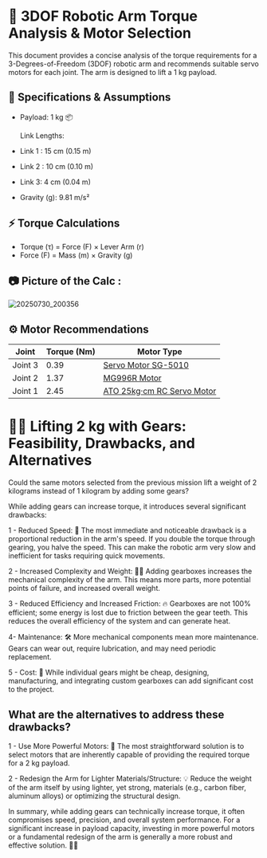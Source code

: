 # 🤖 3DOF Robotic Arm Torque Analysis & Motor Selection

This document provides a concise analysis of the torque requirements for a 3-Degrees-of-Freedom (3DOF) robotic arm and recommends suitable servo motors for each joint. The arm is designed to lift a 1 kg payload.

## 📐 Specifications & Assumptions

- Payload: 1 kg 📦

  Link Lengths:
- Link 1 : 15 cm (0.15 m)
- Link 2 : 10 cm (0.10 m)
- Link 3:  4  cm (0.04 m)
- Gravity (g): 9.81 m/s²

## ⚡ Torque Calculations

- Torque (τ) = Force (F) × Lever Arm (r)
- Force (F) = Mass (m) × Gravity (g)

##  📷  Picture of the Calc :

![20250730_200356](https://github.com/user-attachments/assets/7b737a6a-f6bb-4925-a34e-bdb92f8518ba)

## ⚙️ Motor Recommendations

|     Joint     |  Torque (Nm)  |   Motor Type  |
| ------------- | ------------- | ------------- |
| Joint 3       | 0.39          | [Servo Motor SG-5010](https://circuits-elec.com/products/servo-motor-sg-5010-5-kg-cm?srsltid=AfmBOooFash-SHPrXExL76KDNKCMLhT-AGROOM57dEgbM0KKjGpQ-OMn) |
| Joint 2       | 1.37          | [MG996R Motor](https://store.open-electronics.org/SERVO213)              | 
| Joint 1       | 2.45          | [ATO 25kg·cm RC Servo Motor](https://www.waveshare.com/st3020-servo.htm) | 


# 🏋️‍♀️ Lifting 2 kg with Gears: Feasibility, Drawbacks, and Alternatives

Could the same motors selected from the previous mission lift a weight of 2 kilograms instead of 1 kilogram by adding some gears?

While adding gears can increase torque, it introduces several significant drawbacks:

1 - Reduced Speed: 🐢 The most immediate and noticeable drawback is a proportional reduction in the arm's speed. If you double the torque through gearing, you halve the speed. This can make the robotic arm very slow and inefficient for tasks requiring quick movements.

2 - Increased Complexity and Weight: 🏋️‍♀️ Adding gearboxes increases the mechanical complexity of the arm. This means more parts, more potential points of failure, and increased overall weight.

3 - Reduced Efficiency and Increased Friction: 🔥 Gearboxes are not 100% efficient; some energy is lost due to friction between the gear teeth. This reduces the overall efficiency of the system and can generate heat. 

4- Maintenance: 🛠️ More mechanical components mean more maintenance. Gears can wear out, require lubrication, and may need periodic replacement.

5 - Cost: 💸 While individual gears might be cheap, designing, manufacturing, and integrating custom gearboxes can add significant cost to the project.

## What are the alternatives to address these drawbacks?

1 - Use More Powerful Motors: 💪 The most straightforward solution is to select motors that are inherently capable of providing the required torque for a 2 kg payload.

2 - Redesign the Arm for Lighter Materials/Structure: 💡 Reduce the weight of the arm itself by using lighter, yet strong, materials (e.g., carbon fiber, aluminum alloys) or optimizing the structural design.


In summary, while adding gears can technically increase torque, it often compromises speed, precision, and overall system performance. For a significant increase in payload capacity, investing in more powerful motors or a fundamental redesign of the arm is generally a more robust and effective solution. 💪🚀
